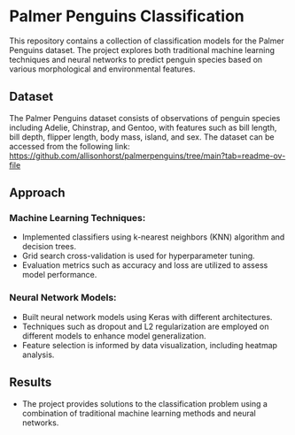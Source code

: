 # Palmer Penguins Classification

This repository contains a collection of classification models for the Palmer Penguins dataset. The project explores both traditional machine learning techniques and neural networks to predict penguin species based on various morphological and environmental features.

## Dataset

The Palmer Penguins dataset consists of observations of penguin species including Adelie, Chinstrap, and Gentoo, with features such as bill length, bill depth, flipper length, body mass, island, and sex.
The dataset can be accessed from the following link: https://github.com/allisonhorst/palmerpenguins/tree/main?tab=readme-ov-file

## Approach

### Machine Learning Techniques:
- Implemented classifiers using k-nearest neighbors (KNN) algorithm and decision trees.
- Grid search cross-validation is used for hyperparameter tuning.
- Evaluation metrics such as accuracy and loss are utilized to assess model performance.

### Neural Network Models:
- Built neural network models using Keras with different architectures.
- Techniques such as dropout and L2 regularization are employed on different models to enhance model generalization.
- Feature selection is informed by data visualization, including heatmap analysis.

## Results

- The project provides solutions to the classification problem using a combination of traditional machine learning methods and neural networks.

